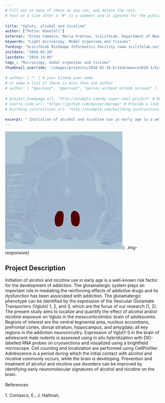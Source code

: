 ```yaml
---
# Fill out as many of these as you can, and delete the rest.
# Text on a line after a "#" is a comment and is ignored for the published page.

title: "Vgluts, alcohol and nicotine"
author: ["Petter Ranefall"]
external: "Erika Comasco, Maria Vrettou, SciLifeLab, Department of Neuroscience, Uppsala University; Ingrid Nylander, Department of Pharmaceutical Biosciences, Uppsala University "
keywords: "Light microscopy, Model organisms and tissues"
funding: "SciLifeLab BioImage Informatics Facility (www.scilifelab.se/facilities/bioimage-informatics)"
initdate: "2018-02-16"
lastdate: "2019-10-09"
tags_: "Microscopy, model organisms and tissues"
thumbnail_override: "/images/projects/2018-02-16-ErikaComasco2018-1/5c3d9fea8b3f4.png"

# author: [ "" ] # your GitHub user name
# or make a list if there is more than one author
# author: [ "@person1", "@person2", "person without GitHub account" ]

# project_homepage_url: "http://example.com/my-super-cool-project" # Homepage for this project
# source_code_url: "https://github.com/myuser/myrepo" # Provide a link to your code
# building_instructions_url: "http://example.com/building-instructions.pdf" # how to build the model out of LEGO (*not* how to build the source code)

excerpt: " Initiation of alcohol and nicotine use in early age is a well-known risk factor for the development of addiction. The glutamatergic system plays an important role in mediating the reinforcing effects..."
---
```


![Vgluts, alcohol and nicotine](/images/projects/2018-02-16-ErikaComasco2018-1/5c3d9fea8b3f4.png){: .img-responsive}
## Project Description
 Initiation of alcohol and nicotine use in early age is a well-known risk factor for the development of addiction. The glutamatergic system plays an important role in mediating the reinforcing effects of addictive drugs and its dysfunction has been associated with addiction. The glutamatergic phenotype can be identified by the expression of the Vesicular Glutamate Transporters (Vgluts) 1, 2, and 3, which are the focus of our research [1, 2]. The present study aims to localize and quantify the effect of alcohol and/or nicotine exposure on Vgluts in the mesocorticolimbic brain of adolescents. Regions of interest are the ventral tegmental area, nucleus accumbens, prefrontal cortex, dorsal striatum, hippocampus, and amygdala; all key regions in the addiction neurocircuitry. Expression of Vglut1-3 in the brain of adolescent male rodents is assessed using in situ hybridization with DIG-labelled RNA probes on cryosections and visualized using a brightfield microscope. Cell counting and localization are performed using CellProfiler. Adolescence is a period during which the initial contact with alcohol and nicotine commonly occurs, while the brain is developing. Prevention and treatment of alcohol and nicotine use disorders can be improved by identifying early neuromolecular signatures of alcohol and nicotine on the brain.<br/><br/>References<br/><br/>1.	Comasco, E., J. Hallman, 
